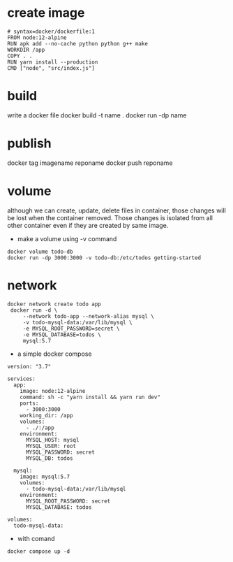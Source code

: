 # create image
```
# syntax=docker/dockerfile:1
FROM node:12-alpine
RUN apk add --no-cache python python g++ make
WORKDIR /app
COPY . .
RUN yarn install --production
CMD ["node", "src/index.js"]
```
# build
write a docker file
docker build -t name . 
docker run -dp name

# publish 
docker tag imagename reponame
docker push reponame

# volume
although we can create, update, delete files in container, those changes will be lost when the container removed. Those changes is isolated from all other container even if they are created by same image.  
- make a volume using -v command
```
docker volume todo-db
docker run -dp 3000:3000 -v todo-db:/etc/todos getting-started
```

# network
```
docker network create todo app  
 docker run -d \
     --network todo-app --network-alias mysql \
     -v todo-mysql-data:/var/lib/mysql \
     -e MYSQL_ROOT_PASSWORD=secret \
     -e MYSQL_DATABASE=todos \
     mysql:5.7
```

- a  simple docker compose
```
version: "3.7"

services:
  app:
    image: node:12-alpine
    command: sh -c "yarn install && yarn run dev"
    ports:
      - 3000:3000
    working_dir: /app
    volumes:
      - ./:/app
    environment:
      MYSQL_HOST: mysql
      MYSQL_USER: root
      MYSQL_PASSWORD: secret
      MYSQL_DB: todos

  mysql:
    image: mysql:5.7
    volumes:
      - todo-mysql-data:/var/lib/mysql
    environment:
      MYSQL_ROOT_PASSWORD: secret
      MYSQL_DATABASE: todos

volumes:
  todo-mysql-data:
```

- with comand 
```
docker compose up -d
```